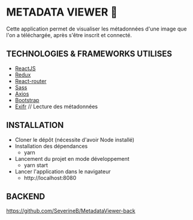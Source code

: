 METADATA VIEWER :eyes:
===============

Cette application permet de visualiser les métadonnées d'une image que l'on a téléchargée, après s'être inscrit et connecté.

TECHNOLOGIES & FRAMEWORKS UTILISES
----------------------------------

* [ReactJS](https://fr.reactjs.org/)
* [Redux](https://redux.js.org/)
* [React-router](https://reactrouter.com/)
* [Sass](https://sass-lang.com/)
* [Axios](https://github.com/axios/axios)
* [Bootstrap](https://react-bootstrap.github.io/)
* [Exifr](https://www.npmjs.com/package/exifr) // Lecture des métadonnées

INSTALLATION
------------

* Cloner le dépôt (nécessite d'avoir Node installé)
* Installation des dépendances
  - yarn
* Lancement du projet en mode développement
  - yarn start
* Lancer l'application dans le navigateur
  - http://localhost:8080

BACKEND
-------

https://github.com/SeverineB/MetadataViewer-back
